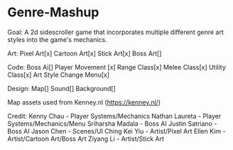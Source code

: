 # Genre-Mashup

Goal:
A 2d sidescroller game that incorporates multiple different genre art styles into the game's mechanics. 

Art:
Pixel Art[x]
Cartoon Art[x]
Stick Art[x]
Boss Art[]

Code:
Boss Ai[]
Player Movement [x]
Range Class[x]
Melee Class[x]
Utility Class[x]
Art Style Change Menu[x]

Design:
Map[]
Sound[]
Background[]

Map assets used from Kenney.nl (https://kenney.nl/)

Credit:
Kenny Chau - Player Systems/Mechanics
Nathan Laureta - Player Systems/Mechanics/Menu
Sriharsha Madala - Boss AI
Justin Satriano - Boss AI
Jason Chen - Scenes/UI
Ching Kei Yiu - Artist/Pixel Art
Ellen Kim - Artist/Cartoon Art/Boss Art
Ziyang Li - Artist/Stick Art
